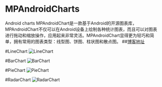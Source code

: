 # MPAndroidCharts
Android charts
MPAndroidChart是一款基于Android的开源图表库，MPAndroidChart不仅可以在Android设备上绘制各种统计图表，而且可以对图表进行拖动和缩放操作，应用起来非常灵活。MPAndroidChart显得更为轻巧和简单，拥有常用的图表类型：线型图、饼图、柱状图和散点图。
##[博客地址](http://blog.csdn.net/xiehuimx/article/details/51731649)

#LineChart
![LineChart](https://github.com/xiehui999/MPAndroidCharts/blob/master/image/LineChart.png)

#BarChart
![BarChart](https://github.com/xiehui999/MPAndroidCharts/blob/master/image/BarChart.png)

#PieChart
![PieChart](https://github.com/xiehui999/MPAndroidCharts/blob/master/image/PieChart.png)

#RadarChart
![RadarChart](https://github.com/xiehui999/MPAndroidCharts/blob/master/image/RadarChart.png)
